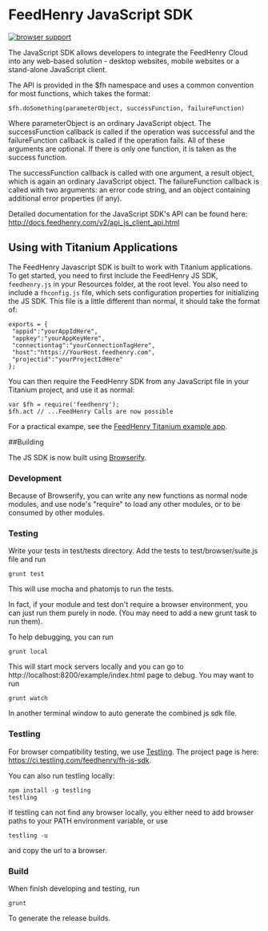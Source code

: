 FeedHenry JavaScript SDK
========================
[![browser support](https://ci.testling.com/feedhenry/fh-js-sdk.png)
](https://ci.testling.com/feedhenry/fh-js-sdk)

The JavaScript SDK allows developers to integrate the FeedHenry Cloud into any web-based solution - desktop websites, mobile websites or a stand-alone JavaScript client.

The API is provided in the $fh namespace and uses a common convention for most functions, which takes the format:

    $fh.doSomething(parameterObject, successFunction, failureFunction)

Where parameterObject is an ordinary JavaScript object. The successFunction callback is called if the operation was successful and the failureFunction callback is called if the operation fails. All of these arguments are optional. If there is only one function, it is taken as the success function.

The successFunction callback is called with one argument, a result object, which is again an ordinary JavaScript object. The failureFunction callback is called with two arguments: an error code string, and an object containing additional error properties (if any).

Detailed documentation for the JavaScript SDK's API can be found here: http://docs.feedhenry.com/v2/api_js_client_api.html

## Using with Titanium Applications
The FeedHenry Javascript SDK is built to work with Titanium applications. To get started, you need to first include the FeedHenry JS SDK, `feedhenry.js` in your Resources folder, at the root level. You also need to include a `fhconfig.js` file, which sets configuration properties for initializing the JS SDK. This file is a little different than normal, it should take the format of:

    exports = {
     "appid":"yourAppIdHere",
     "appkey":"yourAppKeyHere",
     "connectiontag":"yourConnectionTagHere",
     "host":"https://YourHost.feedhenry.com",
     "projectid":"yourProjectIdHere"
    };

You can then require the FeedHenry SDK from any JavaScript file in your Titanium project, and use it as normal:
	
	var $fh = require('feedhenry');
	$fh.act // ...FeedHenry Calls are now possible
	
For a practical exampe, see the [FeedHenry Titanium example app](https://github.com/feedhenry-training/fh-titanium-example).
	

##Building

The JS SDK is now built using [Browserify](http://browserify.org/). 

### Development

Because of Browserify, you can write any new functions as normal node modules, and use node's "require" to load any other modules, or to be consumed by other modules.

### Testing

Write your tests in test/tests directory. Add the tests to test/browser/suite.js file and run

```
grunt test
```

This will use mocha and phatomjs to run the tests.

In fact, if your module and test don't require a browser environment, you can just run them purely in node. (You may need to add a new grunt task to run them).

To help debugging, you can run

```
grunt local
```

This will start mock servers locally and you can go to http://localhost:8200/example/index.html page to debug. You may want to run 

```
grunt watch
```

In another terminal window to auto generate the combined js sdk file.

### Testling

For browser compatibility testing, we use [Testling](https://ci.testling.com/). The project page is here: https://ci.testling.com/feedhenry/fh-js-sdk.

You can also run testling locally:

```
npm install -g testling
testling
```

If testling can not find any browser locally, you either need to add browser paths to your PATH environment variable, or use

```
testling -u
```
and copy the url to a browser.

### Build

When finish developing and testing, run

```
grunt
```
To generate the release builds.